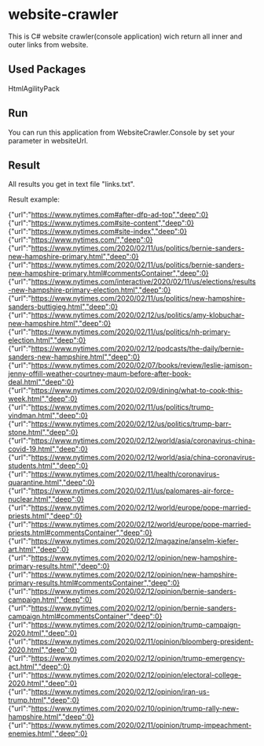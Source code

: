 # website-crawler

This is C#  website crawler(console application) wich return all inner and outer links from website.

## Used Packages

HtmlAgilityPack 

## Run

You can run this application from WebsiteCrawler.Console by set your parameter in websiteUrl.

## Result 

All results you get in text file "links.txt".

Result example:

{"url":"https://www.nytimes.com#after-dfp-ad-top","deep":0}
{"url":"https://www.nytimes.com#site-content","deep":0}
{"url":"https://www.nytimes.com#site-index","deep":0}
{"url":"https://www.nytimes.com/","deep":0}
{"url":"https://www.nytimes.com/2020/02/11/us/politics/bernie-sanders-new-hampshire-primary.html","deep":0}
{"url":"https://www.nytimes.com/2020/02/11/us/politics/bernie-sanders-new-hampshire-primary.html#commentsContainer","deep":0}
{"url":"https://www.nytimes.com/interactive/2020/02/11/us/elections/results-new-hampshire-primary-election.html","deep":0}
{"url":"https://www.nytimes.com/2020/02/11/us/politics/new-hampshire-sanders-buttigieg.html","deep":0}
{"url":"https://www.nytimes.com/2020/02/12/us/politics/amy-klobuchar-new-hampshire.html","deep":0}
{"url":"https://www.nytimes.com/2020/02/11/us/politics/nh-primary-election.html","deep":0}
{"url":"https://www.nytimes.com/2020/02/12/podcasts/the-daily/bernie-sanders-new-hampshire.html","deep":0}
{"url":"https://www.nytimes.com/2020/02/07/books/review/leslie-jamison-jenny-offill-weather-courtney-maum-before-after-book-deal.html","deep":0}
{"url":"https://www.nytimes.com/2020/02/09/dining/what-to-cook-this-week.html","deep":0}
{"url":"https://www.nytimes.com/2020/02/11/us/politics/trump-vindman.html","deep":0}
{"url":"https://www.nytimes.com/2020/02/12/us/politics/trump-barr-stone.html","deep":0}
{"url":"https://www.nytimes.com/2020/02/12/world/asia/coronavirus-china-covid-19.html","deep":0}
{"url":"https://www.nytimes.com/2020/02/12/world/asia/china-coronavirus-students.html","deep":0}
{"url":"https://www.nytimes.com/2020/02/11/health/coronavirus-quarantine.html","deep":0}
{"url":"https://www.nytimes.com/2020/02/11/us/palomares-air-force-nuclear.html","deep":0}
{"url":"https://www.nytimes.com/2020/02/12/world/europe/pope-married-priests.html","deep":0}
{"url":"https://www.nytimes.com/2020/02/12/world/europe/pope-married-priests.html#commentsContainer","deep":0}
{"url":"https://www.nytimes.com/2020/02/12/magazine/anselm-kiefer-art.html","deep":0}
{"url":"https://www.nytimes.com/2020/02/12/opinion/new-hampshire-primary-results.html","deep":0}
{"url":"https://www.nytimes.com/2020/02/12/opinion/new-hampshire-primary-results.html#commentsContainer","deep":0}
{"url":"https://www.nytimes.com/2020/02/12/opinion/bernie-sanders-campaign.html","deep":0}
{"url":"https://www.nytimes.com/2020/02/12/opinion/bernie-sanders-campaign.html#commentsContainer","deep":0}
{"url":"https://www.nytimes.com/2020/02/12/opinion/trump-campaign-2020.html","deep":0}
{"url":"https://www.nytimes.com/2020/02/11/opinion/bloomberg-president-2020.html","deep":0}
{"url":"https://www.nytimes.com/2020/02/12/opinion/trump-emergency-act.html","deep":0}
{"url":"https://www.nytimes.com/2020/02/12/opinion/electoral-college-2020.html","deep":0}
{"url":"https://www.nytimes.com/2020/02/12/opinion/iran-us-trump.html","deep":0}
{"url":"https://www.nytimes.com/2020/02/10/opinion/trump-rally-new-hampshire.html","deep":0}
{"url":"https://www.nytimes.com/2020/02/11/opinion/trump-impeachment-enemies.html","deep":0}